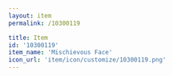 ```yaml
---
layout: item
permalink: /10300119

title: Item
id: '10300119'
item_name: 'Mischievous Face'
icon_url: 'item/icon/customize/10300119.png'
---
```

